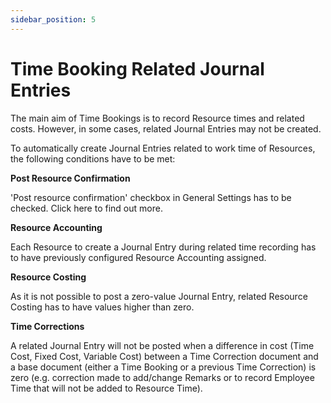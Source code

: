 ```yaml
---
sidebar_position: 5
---
```


# Time Booking Related Journal Entries

The main aim of Time Bookings is to record Resource times and related costs. However, in some cases, related Journal Entries may not be created.

To automatically create Journal Entries related to work time of Resources, the following conditions have to be met:

**Post Resource Confirmation**

'Post resource confirmation' checkbox in General Settings has to be checked. Click here to find out more.

**Resource Accounting**

Each Resource to create a Journal Entry during related time recording has to have previously configured Resource Accounting assigned.

**Resource Costing**

As it is not possible to post a zero-value Journal Entry, related Resource Costing has to have values higher than zero.

**Time Corrections**

A related Journal Entry will not be posted when a difference in cost (Time Cost, Fixed Cost, Variable Cost) between a Time Correction document and a base document (either a Time Booking or a previous Time Correction) is zero (e.g. correction made to add/change Remarks or to record Employee Time that will not be added to Resource Time).

